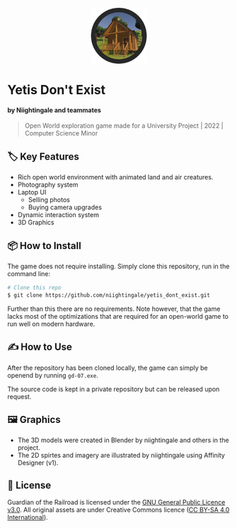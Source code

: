<p align="center"><img width=25% src="https://github.com/niightingale/yetis_dont_exist/blob/main/game_logo.png"></p>

# Yetis Don't Exist
#### by Niightingale and teammates

> Open World exploration game made for a University Project | 2022 | Computer Science Minor

## :label: Key Features

- Rich open world environment with animated land and air creatures.
- Photography system
- Laptop UI
  - Selling photos
  - Buying camera upgrades
- Dynamic interaction system
- 3D Graphics

## :package: How to Install

The game does not require installing. Simply clone this repository, run in the command line:

```bash
# Clone this repo
$ git clone https://github.com/niightingale/yetis_dont_exist.git
```

Further than this there are no requirements. Note however, that the game lacks most of the optimizations that are required for an open-world game to run well on modern hardware.

## ✍️ How to Use

After the repository has been cloned locally, the game can simply be openend by running `gd-07.exe`.

The source code is kept in a private repository but can be released upon request.

## 🖼️ Graphics

- The 3D models were created in Blender by niightingale and others in the project.
- The 2D spirtes and imagery are illustrated by niightingale using Affinity Designer (v1).

## 📑 License

Guardian of the Railroad is licensed under the [GNU General Public Licence v3.0](https://www.gnu.org/licenses/gpl-3.0.nl.html#top). All original assets are under Creative Commons licence ([CC BY-SA 4.0 International](https://creativecommons.org/licenses/by-sa/4.0/deed.en)).
